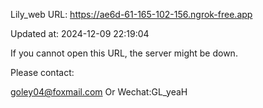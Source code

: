 Lily_web URL: https://ae6d-61-165-102-156.ngrok-free.app

Updated at: 2024-12-09 22:19:04

If you cannot open this URL, the server might be down.

Please contact: 

goley04@foxmail.com Or Wechat:GL_yeaH